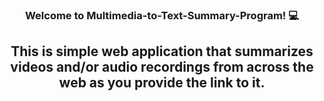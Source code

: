 <h3 align="center">
Welcome to Multimedia-to-Text-Summary-Program!</a> 💻
</h3>

<h2 align="center">
 This is simple web application that summarizes videos and/or audio recordings from across the web as you provide the link to it.
</h2> 
